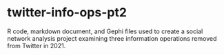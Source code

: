 # twitter-info-ops-pt2
R code, markdown document, and Gephi files used to create a social network analysis project examining three information operations removed from Twitter in 2021.
